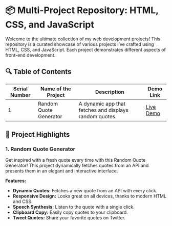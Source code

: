 # 📦 Multi-Project Repository: HTML, CSS, and JavaScript 

Welcome to the ultimate collection of my web development projects! This repository is a curated showcase of various projects I’ve crafted using HTML, CSS, and JavaScript. Each project demonstrates different aspects of front-end development.

## 🔍 Table of Contents

| Serial Number | Name of the Project | Description                                | Demo Link                    |
|---------------|---------------------|--------------------------------------------|------------------------------|
| 1             | Random Quote Generator         | A dynamic app that fetches and displays random quotes. | [Live Demo]((https://random-quote-generator-six-omega.vercel.app/)) |


## 🌟 Project Highlights

### 1. Random Quote Generator
Get inspired with a fresh quote every time with this Random Quote Generator! This project dynamically fetches quotes from an API and presents them in an elegant and interactive interface.

**Features:**
- **Dynamic Quotes:** Fetches a new quote from an API with every click.
- **Responsive Design:** Looks great on all devices, thanks to modern HTML and CSS.
- **Speech Synthesis:** Listen to the quote with a single click.
- **Clipboard Copy:** Easily copy quotes to your clipboard.
- **Tweet Quotes:** Share your favorite quotes on Twitter.
